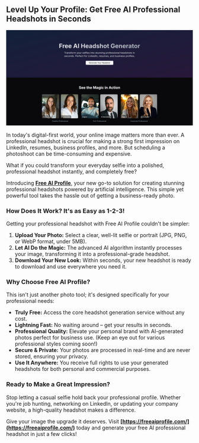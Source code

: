 ## Level Up Your Profile: Get Free AI Professional Headshots in Seconds
![home page](image.png)


In today's digital-first world, your online image matters more than ever. A professional headshot is crucial for making a strong first impression on LinkedIn, resumes, business profiles, and more. But scheduling a photoshoot can be time-consuming and expensive.

What if you could transform your everyday selfie into a polished, professional headshot instantly, and completely free?

Introducing **[Free AI Profile](https://freeaiprofile.com/)**, your new go-to solution for creating stunning professional headshots powered by artificial intelligence. This simple yet powerful tool takes the hassle out of getting a business-ready photo.

### How Does It Work? It's as Easy as 1-2-3!

Getting your professional headshot with Free AI Profile couldn't be simpler:

1.  **Upload Your Photo:** Select a clear, well-lit selfie or portrait (JPG, PNG, or WebP format, under 5MB).
2.  **Let AI Do the Magic:** The advanced AI algorithm instantly processes your image, transforming it into a professional-grade headshot.
3.  **Download Your New Look:** Within seconds, your new headshot is ready to download and use everywhere you need it.

### Why Choose Free AI Profile?

This isn't just another photo tool; it's designed specifically for your professional needs:

*   **Truly Free:** Access the core headshot generation service without any cost.
*   **Lightning Fast:** No waiting around – get your results in seconds.
*   **Professional Quality:** Elevate your personal brand with AI-generated photos perfect for business use. (Keep an eye out for various professional styles coming soon!)
*   **Secure & Private:** Your photos are processed in real-time and are never stored, ensuring your privacy.
*   **Use It Anywhere:** You receive full rights to use your generated headshots for both personal and commercial purposes.

### Ready to Make a Great Impression?

Stop letting a casual selfie hold back your professional profile. Whether you're job hunting, networking on LinkedIn, or updating your company website, a high-quality headshot makes a difference.

Give your image the upgrade it deserves. Visit **[https://freeaiprofile.com/](https://freeaiprofile.com/)** today and generate your free AI professional headshot in just a few clicks!
